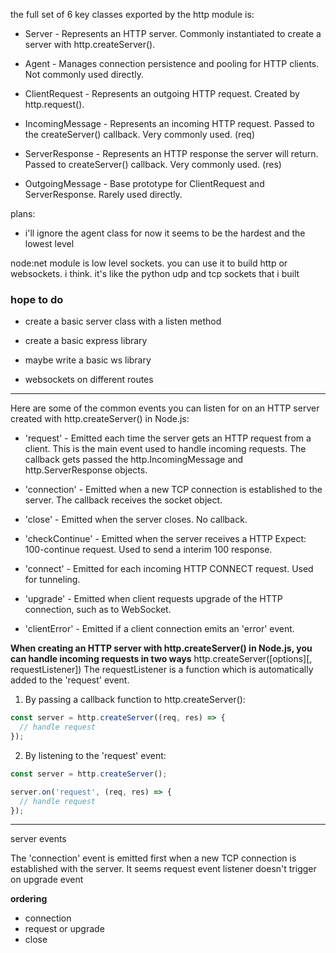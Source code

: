  the full set of 6 key classes exported by the http module is:


- Server - Represents an HTTP server. Commonly instantiated to create a server with http.createServer().

- Agent - Manages connection persistence and pooling for HTTP clients. Not commonly used directly.

- ClientRequest - Represents an outgoing HTTP request. Created by http.request().

- IncomingMessage - Represents an incoming HTTP request. Passed to the createServer() callback. Very commonly used. (req)

- ServerResponse - Represents an HTTP response the server will return. Passed to createServer() callback. Very commonly used.  (res)

- OutgoingMessage - Base prototype for ClientRequest and ServerResponse. Rarely used directly.

plans:

- i'll ignore the agent class for now it seems to be the hardest and the lowest level 

node:net module is low level sockets. you can use it to build http or websockets. i think. it's like the python udp and tcp sockets that i built 



### hope to do

- create a basic server class with a listen method
- create a basic express library 
- maybe write a basic ws library 

- websockets on different routes


------------
 Here are some of the common events you can listen for on an HTTP server created with http.createServer() in Node.js:

- 'request' - Emitted each time the server gets an HTTP request from a client. This is the main event used to handle incoming requests. The callback gets passed the http.IncomingMessage and http.ServerResponse objects.

- 'connection' - Emitted when a new TCP connection is established to the server. The callback receives the socket object.

- 'close' - Emitted when the server closes. No callback.

- 'checkContinue' - Emitted when the server receives a HTTP Expect: 100-continue request. Used to send a interim 100 response.

- 'connect' - Emitted for each incoming HTTP CONNECT request. Used for tunneling. 

- 'upgrade' - Emitted when client requests upgrade of the HTTP connection, such as to WebSocket.

- 'clientError' - Emitted if a client connection emits an 'error' event. 


**When creating an HTTP server with http.createServer() in Node.js, you can handle incoming requests in two ways**
http.createServer([options][, requestListener])
The requestListener is a function which is automatically added to the 'request' event.
1. By passing a callback function to http.createServer():

```js
const server = http.createServer((req, res) => {
  // handle request
});
```

2. By listening to the 'request' event: 

```js
const server = http.createServer();

server.on('request', (req, res) => {
  // handle request
});
```


----

server events 

The 'connection' event is emitted first when a new TCP connection is established with the server. 
It seems request event listener doesn't trigger on upgrade event

**ordering**
- connection 
- request or upgrade
- close 